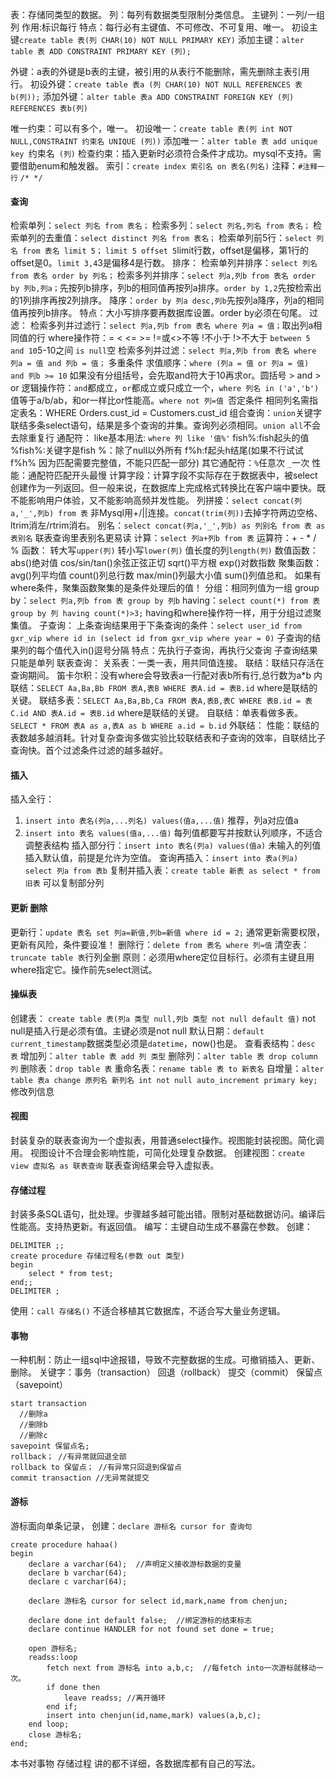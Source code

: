 表：存储同类型的数据。
列：每列有数据类型限制分类信息。
主键列：一列/一组列 
  作用:标识每行
  特点：每行必有主键值、不可修改、不可复用、唯一。
  初设主键`create table 表(列 CHAR(10) NOT NULL PRIMARY KEY)`
  添加主键：`alter table 表 ADD CONSTRAINT PRIMARY KEY (列);`

外键：a表的外键是b表的主键，被引用的从表行不能删除，需先删除主表引用行。
  初设外键：`create table 表a (列 CHAR(10) NOT NULL REFERENCES 表b(列));`
  添加外键：`alter table 表a ADD CONSTRAINT FOREIGN KEY (列) REFERENCES 表b(列)`

唯一约束：可以有多个，唯一。
  初设唯一：`create table 表(列 int NOT NULL,CONSTRAINT 约束名 UNIQUE (列))`
  添加唯一：`alter table 表 add unique key `约束名` (列)`
检查约束：插入更新时必须符合条件才成功。mysql不支持。需要借助enum和触发器。
索引：`create index 索引名 on 表名(列名)`
注释：`#注释一行` `/* */`
#### 查询
检索单列：`select 列名 from 表名；`  检索多列：`select 列名,列名 from 表名；`
检索单列的去重值：`select distinct 列名 from 表名；`
检索单列前5行：`select 列名 from 表名 limit 5；`  `limit 5 offset 5`limit行数，offset是偏移，第1行的offset是0。`limit 3,4`3是偏移4是行数。
排序：
  检索单列并排序：`select 列名 from 表名 order by 列名；` 
  检索多列并排序：`select 列a,列b from 表名 order by 列b,列a；`先按列b排序，列b的相同值再按列a排序。`order by 1,2`先按检索出的1列排序再按2列排序。
  降序：`order by 列a desc,列b`先按列a降序，列a的相同值再按列b排序。
  特点：大小写排序要再数据库设置。order by必须在句尾。
过滤：
  检索多列并过滤行：`select 列a,列b from 表名 where 列a = 值；`取出列a相同值的行
  where操作符：= < <= >= !=或<>不等 !不小于 !>不大于 `between 5 and 10`5-10之间 `is null`空
  检索多列并过滤：`select 列a,列b from 表名 where 列a = 值 and 列b = 值；` 多重条件
  求值顺序：`where (列a = 值 or 列a = 值) and 列b >= 10` 如果没有分组括号，会先取and符大于10再求or。圆括号 > and > or
  逻辑操作符：`and`都成立，`or`都成立或只成立一个，`where 列名 in ('a','b')`值等于a/b/ab，和or一样比or性能高。`where not 列=值 `否定条件
  相同列名需指定表名：WHERE Orders.cust_id = Customers.cust_id
  组合查询：`union`关键字联结多条select语句，结果是多个查询的并集。查询列必须相同。`union all`不会去除重复行
通配符：
  like基本用法: `where 列 like '值%'` fish%:fish起头的值 %fish%:关键字是fish %：除了null以外所有 f%h:f起头h结尾(如果不行试试 f%h% 因为匹配需要完整值，不能只匹配一部分) 
  其它通配符：`%`任意次 `_`一次
  性能：通配符匹配开头最慢
计算字段：计算字段不实际存在于数据表中，被select创建作为一列返回。但一般来说，在数据库上完成格式转换比在客户端中要快。既不能影响用户体验，又不能影响高频并发性能。
  列拼接：`select concat(列a,'_',列b) from 表` 非Mysql用+/||连接。`concat(trim(列))`去掉字符两边空格、ltrim消左/rtrim消右。
  别名：`select concat(列a,'_',列b) as 列别名 from 表 as 表别名` 联表查询里表别名更易读
  计算：`select 列a+列b from 表` 运算符：+ - * / % 
函数：
  转大写`upper(列)` 转小写`lower(列)` 值长度的列`length(列)`
  数值函数：abs()绝对值 cos/sin/tan()余弦正弦正切 sqrt()平方根 exp()对数指数
  聚集函数：avg()列平均值 count()列总行数 max/min()列最大小值 sum()列值总和。 如果有where条件，聚集函数聚集的是条件处理后的值！
分组：相同列值为一组
  group by：`select 列a,列b from 表 group by 列b`
  having：`select count(*) from 表 group by 列 having count(*)>3;` having和where操作符一样，用于分组过滤聚集值。
子查询：
  上条查询结果用于下条查询的条件：`select user_id from gxr_vip where id in (select id from gxr_vip where year = 0)` 子查询的结果列的每个值代入in()逗号分隔
  特点：先执行子查询，再执行父查询 子查询结果只能是单列 
联表查询：
  关系表：一类一表，用共同值连接。
  联结：联结只存活在查询期间。
  笛卡尔积：没有where会导致表a一行配对表b所有行,总行数为a*b
  内联结：`SELECT Aa,Ba,Bb FROM 表A,表B WHERE 表A.id = 表B.id` where是联结的关键。
  联结多表：`SELECT Aa,Ba,Bb,Ca FROM 表A,表B,表C WHERE 表B.id = 表C.id AND 表A.id = 表B.id` where是联结的关键。
  自联结：单表看做多表。`SELECT * FROM 表A as a,表A as b WHERE a.id = b.id`
  外联结：
  性能：联结的表数越多越消耗。针对复杂查询多做实验比较联结表和子查询的效率，自联结比子查询快。首个过滤条件过滤的越多越好。


#### 插入
插入全行：
  1. `insert into 表名(列a,...列名) values(值a,...值)` 推荐，列a对应值a
  2. `insert into 表名 values(值a,...值)` 每列值都要写并按默认列顺序，不适合调整表结构
插入部分行：`insert into 表名(列a) values(值a)` 未输入的列值插入默认值，前提是允许为空值。
查询再插入：`insert into 表a(列a) select 列a from 表b`
复制并插入表：`create table 新表 as select * from 旧表` 可以复制部分列

#### 更新 删除
更新行：`update 表名 set 列a=新值,列b=新值 where id = 2;` 通常更新需要权限，更新有风险，条件要设准！
删除行：`delete from 表名 where 列=值`
清空表：`truncate table 表`行列全删
原则：必须用where定位目标行。必须有主键且用where指定它。操作前先select测试。

#### 操纵表
创建表：
  `create table 表(列a 类型 null,列b 类型 not null default 值)` not null是插入行是必须有值。主键必须是not null
  默认日期：`default current_timestamp`数据类型必须是`datetime`，now()也是。
查看表结构：`desc 表`
增加列：`alter table 表 add 列 类型`
删除列：`alter table 表 drop column 列`
删除表：`drop table 表`
重命名表：`rename table 表 to 新表名`
自增量：`alter table 表a change 原列名 新列名 int not null auto_increment primary key;`修改列信息

#### 视图
封装复杂的联表查询为一个虚拟表，用普通select操作。视图能封装视图。简化调用。
视图设计不合理会影响性能，可简化处理复杂数据。
创建视图：`create view 虚拟名 as 联表查询` 联表查询结果会导入虚拟表。

#### 存储过程
封装多条SQL语句，批处理。步骤越多越可能出错。限制对基础数据访问。编译后性能高。支持热更新。有返回值。
编写：主键自动生成不暴露在参数。
创建：
```
DELIMITER ;;
create procedure 存储过程名(参数 out 类型)
begin
	select * from test;
end;;
DELIMITER ;
```
使用：`call 存储名()`
不适合移植其它数据库，不适合写大量业务逻辑。

#### 事物
一种机制：防止一组sql中途报错，导致不完整数据的生成。可撤销插入、更新、删除。
关键字：事务（transaction） 回退（rollback） 提交（commit） 保留点（savepoint）
```
start transaction
  //删除a
  //删除b
  //删除c
savepoint 保留点名; 
rollback； //有异常就回退全部
rollback to 保留点； //有异常只回退到保留点
commit transaction //无异常就提交
```

#### 游标
游标面向单条记录，
创建：`declare 游标名 cursor for 查询句`
```
create procedure hahaa()
begin
	declare a varchar(64);  //声明定义接收游标数据的变量
	declare b varchar(64);
	declare c varchar(64);

	declare 游标名 cursor for select id,mark,name from chenjun;

	declare done int default false;  //绑定游标的结束标志
	declare continue HANDLER for not found set done = true;
	
	open 游标名;
	readss:loop
		fetch next from 游标名 into a,b,c;  //每fetch into一次游标就移动一次。
		if done then
			leave readss; //离开循环
		end if;
		insert into chenjun(id,name,mark) values(a,b,c);
	end loop;
	close 游标名;
end;
```







本书对事物 存储过程 讲的都不详细，各数据库都有自己的写法。